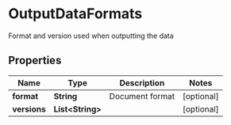 

# OutputDataFormats

Format and version used when outputting the data

## Properties

| Name | Type | Description | Notes |
|------------ | ------------- | ------------- | -------------|
|**format** | **String** | Document format |  [optional] |
|**versions** | **List&lt;String&gt;** |  |  [optional] |



